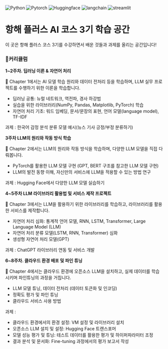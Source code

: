 
![Python](https://img.shields.io/badge/python-3670A0?style=for-the-badge&logo=python&logoColor=ffdd54)
![Pytorch](https://img.shields.io/badge/pytorch-EE4C2C?style=for-the-badge&logo=pytorch&logoColor=white)
![Huggingface](https://img.shields.io/badge/huggingface-FFD21E?style=for-the-badge&logo=huggingface&logoColor=black)
![langchain](https://img.shields.io/badge/langchain-1C3C3C?style=for-the-badge&logo=langchain&logoColor=white)
![streamlit](https://img.shields.io/badge/streamlit-FF4B4B?style=for-the-badge&logo=streamlit&logoColor=white)



# 항해 플러스 AI 코스 3기 학습 공간

이 곳은 항해 플러스 코스 3기를 수강하면서 배운 것들과 과제를 올리는 공간입니다!

### 🌼커리큘럼

**1~2주차. 딥러닝 이론 & 자연어 처리**
<aside>
🚀 Chapter 1에서는 AI 모델 학습 원리와 데이터 전처리 등을 학습하며, LLM 실무 프로젝트를 수행하기 위한 이론을 학습합니다.

- 딥러닝 공통: 뉴럴 네트워크, 역전파, 경사 하강법
- 실습을 위한 라이브러리(NumPy, Pandas, Matplotlib, PyTorch) 학습
- 자연어 처리 기초: 워드 임베딩, 문서/문장의 표현, 언어 모델(language model), TF-IDF

과제 : 한국어 감정 분석 분류 모델 예시(뉴스 기사 긍정/부정 분류하기)

</aside>


**3주차 LLM의 원리와 작동 방식 학습**
<aside>
🚀 Chapter 2에서는 LLM의 원리와 작동 방식을 학습하며, 다양한 LLM 모델을 직접 다뤄봅니다.

- PyTorch를 활용한 LLM 모델 구현 (GPT, BERT 구조를 참고한 LLM 모델 구현)
- LLM의 발전 동향 이해, 자신만의 서비스에 LLM을 적용할 수 있는 방법 연구

과제 : Hugging Face에서 다양한 LLM 모델 실습하기

</aside>


**4~5주차 LLM 라이브러리 활용법 및 서비스 제작 프로젝트**
<aside>
🚀 Chapter 3에서는 LLM을 활용하기 위한 라이브러리를 학습하고, 라이브러리를 활용한 서비스를 제작합니다.

- 자연어 처리 심화: 통계적 언어 모델, RNN, LSTM, Transformer, Large Language Model (LLM)
- 자연어 처리 분류 모델(LSTM, RNN, Transformer) 심화
- 생성형 자연어 처리 모델(GPT)

과제 : ChatGPT 라이브러리 연동 및 서비스 개발

</aside>


**6~8주차. 클라우드 환경 배포 및 파인 튜닝**
<aside>
🚀 Chapter 4에서는 클라우드 환경에 오픈소스 LLM을 설치하고, 실제 데이터를 학습 시키며 파인튜닝의 과정을 거칩니다.

- LLM 모델 튜닝, 데이터 전처리 (데이터 토큰화 및 인코딩)
- 정확도 평가 및 파인 튜닝
- 클라우드 서비스 사용 방법

과제 :

- 클라우드 환경에서의 환경 설정: VM 설정 및 라이브러리 설치
- 오픈소스 LLM 설치 및 설정: Hugging Face 트랜스포머
- 모델 성능 평가 및 튜닝: 테스트 데이터를 활용한 평가 및 하이퍼파라미터 조정
- 결과 분석 및 문서화: Fine-tuning 과정에서의 평가 보고서 작성
</aside>

